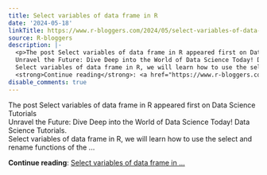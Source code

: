 ```yaml
---
title: Select variables of data frame in R
date: '2024-05-18'
linkTitle: https://www.r-bloggers.com/2024/05/select-variables-of-data-frame-in-r/
source: R-bloggers
description: |-
  <p>The post Select variables of data frame in R appeared first on Data Science Tutorials<br />
  Unravel the Future: Dive Deep into the World of Data Science Today! Data Science Tutorials.<br />
  Select variables of data frame in R, we will learn how to use the select and rename functions of the ...</p>
  <strong>Continue reading</strong>: <a href="https://www.r-bloggers.com/2024/05/select-variables-of-data-frame-in-r/">Select variables of data frame in ...
disable_comments: true
---
```

<p>The post Select variables of data frame in R appeared first on Data Science Tutorials<br />
Unravel the Future: Dive Deep into the World of Data Science Today! Data Science Tutorials.<br />
Select variables of data frame in R, we will learn how to use the select and rename functions of the ...</p>
<strong>Continue reading</strong>: <a href="https://www.r-bloggers.com/2024/05/select-variables-of-data-frame-in-r/">Select variables of data frame in ...